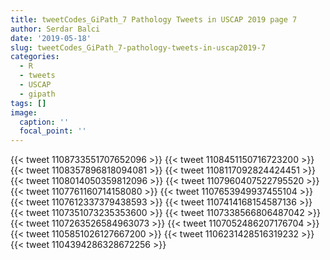 ```yaml
---
title: tweetCodes_GiPath_7 Pathology Tweets in USCAP 2019 page 7
author: Serdar Balci
date: '2019-05-18'
slug: tweetCodes_GiPath_7-pathology-tweets-in-uscap2019-7
categories:
  - R
  - tweets
  - USCAP
  - gipath
tags: []
image:
  caption: ''
  focal_point: ''
---
```




{{< tweet 1108733551707652096 >}}
{{< tweet 1108451150716723200 >}}
{{< tweet 1108357896818094081 >}}
{{< tweet 1108117092824424451 >}}
{{< tweet 1108014050359812096 >}}
{{< tweet 1107960407522795520 >}}
{{< tweet 1107761160714158080 >}}
{{< tweet 1107653949937455104 >}}
{{< tweet 1107612337379438593 >}}
{{< tweet 1107414168154587136 >}}
{{< tweet 1107351073235353600 >}}
{{< tweet 1107338566806487042 >}}
{{< tweet 1107263526584963073 >}}
{{< tweet 1107052486207176704 >}}
{{< tweet 1105851026127667200 >}}
{{< tweet 1106231428516319232 >}}
{{< tweet 1104394286328672256 >}}

